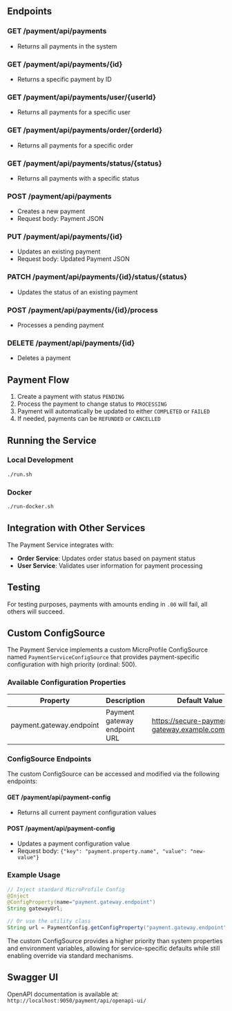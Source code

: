 

## Endpoints

### GET /payment/api/payments
- Returns all payments in the system

### GET /payment/api/payments/{id}
- Returns a specific payment by ID

### GET /payment/api/payments/user/{userId}
- Returns all payments for a specific user

### GET /payment/api/payments/order/{orderId}
- Returns all payments for a specific order

### GET /payment/api/payments/status/{status}
- Returns all payments with a specific status

### POST /payment/api/payments
- Creates a new payment
- Request body: Payment JSON

### PUT /payment/api/payments/{id}
- Updates an existing payment
- Request body: Updated Payment JSON

### PATCH /payment/api/payments/{id}/status/{status}
- Updates the status of an existing payment

### POST /payment/api/payments/{id}/process
- Processes a pending payment

### DELETE /payment/api/payments/{id}
- Deletes a payment

## Payment Flow

1. Create a payment with status `PENDING`
2. Process the payment to change status to `PROCESSING`
3. Payment will automatically be updated to either `COMPLETED` or `FAILED`
4. If needed, payments can be `REFUNDED` or `CANCELLED`

## Running the Service

### Local Development

```bash
./run.sh
```

### Docker

```bash
./run-docker.sh
```

## Integration with Other Services

The Payment Service integrates with:

- **Order Service**: Updates order status based on payment status
- **User Service**: Validates user information for payment processing

## Testing

For testing purposes, payments with amounts ending in `.00` will fail, all others will succeed.

## Custom ConfigSource

The Payment Service implements a custom MicroProfile ConfigSource named `PaymentServiceConfigSource` that provides payment-specific configuration with high priority (ordinal: 500).

### Available Configuration Properties

| Property | Description | Default Value |
|----------|-------------|---------------|
| payment.gateway.endpoint | Payment gateway endpoint URL | https://secure-payment-gateway.example.com/api/v1 |

### ConfigSource Endpoints

The custom ConfigSource can be accessed and modified via the following endpoints:

#### GET /payment/api/payment-config
- Returns all current payment configuration values

#### POST /payment/api/payment-config
- Updates a payment configuration value
- Request body: `{"key": "payment.property.name", "value": "new-value"}`

### Example Usage

```java
// Inject standard MicroProfile Config
@Inject
@ConfigProperty(name="payment.gateway.endpoint")
String gatewayUrl;

// Or use the utility class
String url = PaymentConfig.getConfigProperty("payment.gateway.endpoint");
```

The custom ConfigSource provides a higher priority than system properties and environment variables, allowing for service-specific defaults while still enabling override via standard mechanisms.

## Swagger UI

OpenAPI documentation is available at: `http://localhost:9050/payment/api/openapi-ui/`

